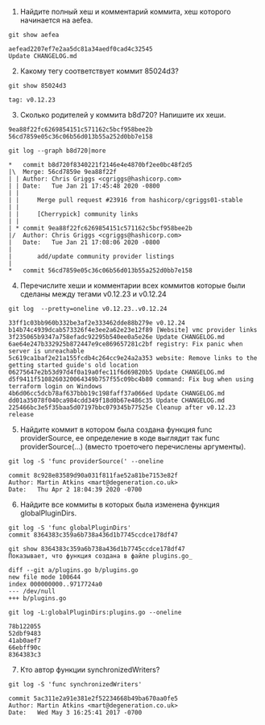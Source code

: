 1. Найдите полный хеш и комментарий коммита, хеш которого начинается на aefea.
```
git show aefea

aefead2207ef7e2aa5dc81a34aedf0cad4c32545
Update CHANGELOG.md
```
2. Какому тегу соответствует коммит 85024d3?
```
git show 85024d3

tag: v0.12.23
```
3. Сколько родителей у коммита b8d720? Напишите их хеши.
```
9ea88f22fc6269854151c571162c5bcf958bee2b
56cd7859e05c36c06b56d013b55a252d0bb7e158

git log --graph b8d720|more

*   commit b8d720f8340221f2146e4e4870bf2ee0bc48f2d5
|\  Merge: 56cd7859e 9ea88f22f
| | Author: Chris Griggs <cgriggs@hashicorp.com>
| | Date:   Tue Jan 21 17:45:48 2020 -0800
| |
| |     Merge pull request #23916 from hashicorp/cgriggs01-stable
| |
| |     [Cherrypick] community links
| |
| * commit 9ea88f22fc6269854151c571162c5bcf958bee2b
|/  Author: Chris Griggs <cgriggs@hashicorp.com>
|   Date:   Tue Jan 21 17:08:06 2020 -0800
|
|       add/update community provider listings
|
*   commit 56cd7859e05c36c06b56d013b55a252d0bb7e158
```

4. Перечислите хеши и комментарии всех коммитов которые были сделаны между тегами v0.12.23 и v0.12.24
```
git log  --pretty=oneline v0.12.23..v0.12.24

33ff1c03bb960b332be3af2e333462dde88b279e v0.12.24
b14b74c4939dcab573326f4e3ee2a62e23e12f89 [Website] vmc provider links
3f235065b9347a758efadc92295b540ee0a5e26e Update CHANGELOG.md
6ae64e247b332925b872447e9ce869657281c2bf registry: Fix panic when server is unreachable
5c619ca1baf2e21a155fcdb4c264cc9e24a2a353 website: Remove links to the getting started guide's old location
06275647e2b53d97d4f0a19a0fec11f6d69820b5 Update CHANGELOG.md
d5f9411f5108260320064349b757f55c09bc4b80 command: Fix bug when using terraform login on Windows
4b6d06cc5dcb78af637bbb19c198faff37a066ed Update CHANGELOG.md
dd01a35078f040ca984cdd349f18d0b67e486c35 Update CHANGELOG.md
225466bc3e5f35baa5d07197bbc079345b77525e Cleanup after v0.12.23 release
```
5. Найдите коммит в котором была создана функция func providerSource, ее определение в коде выглядит так func providerSource(...) (вместо троеточего перечислены аргументы).
```
git log -S 'func providerSource(' --oneline

commit 8c928e83589d90a031f811fae52a81be7153e82f
Author: Martin Atkins <mart@degeneration.co.uk>
Date:   Thu Apr 2 18:04:39 2020 -0700
```
6. Найдите все коммиты в которых была изменена функция globalPluginDirs.
```
git log -S 'func globalPluginDirs'
commit 8364383c359a6b738a436d1b7745ccdce178df47

git show 8364383c359a6b738a436d1b7745ccdce178df47
Показывает, что функция создана в файле plugins.go_

diff --git a/plugins.go b/plugins.go
new file mode 100644
index 000000000..9717724a0
--- /dev/null
+++ b/plugins.go

git log -L:globalPluginDirs:plugins.go --oneline

78b122055
52dbf9483
41ab0aef7
66ebff90c
8364383c3
```
7. Кто автор функции synchronizedWriters? 
```
git log -S 'func synchronizedWriters'

commit 5ac311e2a91e381e2f52234668b49ba670aa0fe5
Author: Martin Atkins <mart@degeneration.co.uk>
Date:   Wed May 3 16:25:41 2017 -0700
```